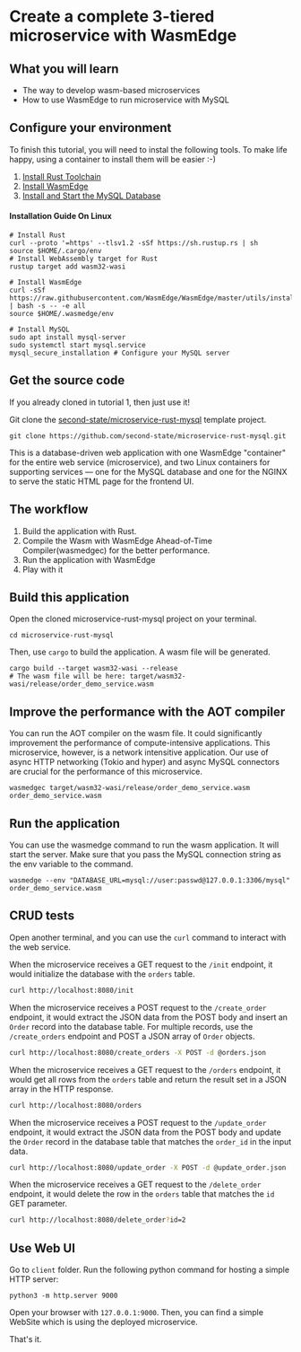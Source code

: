 # Create a complete 3-tiered microservice with WasmEdge

## What you will learn

* The way to develop wasm-based microservices
* How to use WasmEdge to run microservice with MySQL

## Configure your environment

To finish this tutorial, you will need to instal the following tools. To make life happy, using a container to install them will be easier :-)

1. [Install Rust Toolchain](https://www.rust-lang.org/tools/install)
2. [Install WasmEdge](https://wasmedge.org/book/en/quick_start/install.html)
3. [Install and Start the MySQL Database](https://dev.mysql.com/doc/mysql-installation-excerpt/8.0/en/)

#### Installation Guide On Linux

```
# Install Rust
curl --proto '=https' --tlsv1.2 -sSf https://sh.rustup.rs | sh
source $HOME/.cargo/env
# Install WebAssembly target for Rust
rustup target add wasm32-wasi

# Install WasmEdge
curl -sSf https://raw.githubusercontent.com/WasmEdge/WasmEdge/master/utils/install.sh | bash -s -- -e all
source $HOME/.wasmedge/env

# Install MySQL
sudo apt install mysql-server
sudo systemctl start mysql.service
mysql_secure_installation # Configure your MySQL server
```

## Get the source code

If you already cloned in tutorial 1, then just use it!

Git clone the [second-state/microservice-rust-mysql](https://github.com/second-state/microservice-rust-mysql) template project. 

```
git clone https://github.com/second-state/microservice-rust-mysql.git
```

This is a database-driven web application with one WasmEdge "container" for the entire web service (microservice), and two Linux containers for supporting services — one for the MySQL database and one for the NGINX  to serve the static HTML page for the frontend UI.

## The workflow

1. Build the application with Rust.
2. Compile the Wasm with WasmEdge Ahead-of-Time Compiler(wasmedgec) for the better performance.
3. Run the application with WasmEdge
4. Play with it

## Build this application

Open the cloned microservice-rust-mysql project on your terminal.

```
cd microservice-rust-mysql
```

Then, use `cargo` to build the application. A wasm file will be generated.

```
cargo build --target wasm32-wasi --release
# The wasm file will be here: target/wasm32-wasi/release/order_demo_service.wasm
```

## Improve the performance with the AOT compiler

You can run the AOT compiler on the wasm file. It could significantly improvement the performance of compute-intensive applications. This microservice, however, is a network intensitive application. Our use of async HTTP networking (Tokio and hyper) and async MySQL connectors are crucial for the performance of this microservice.

```
wasmedgec target/wasm32-wasi/release/order_demo_service.wasm order_demo_service.wasm
```

## Run the application

You can use the wasmedge command to run the wasm application. It will start the server. Make sure that you pass the MySQL connection string as the env variable to the command.

```
wasmedge --env "DATABASE_URL=mysql://user:passwd@127.0.0.1:3306/mysql" order_demo_service.wasm
```

## CRUD tests

Open another terminal, and you can use the `curl` command to interact with the web service.

When the microservice receives a GET request to the `/init` endpoint, it would initialize the database with the `orders` table.

```bash
curl http://localhost:8080/init
```

When the microservice receives a POST request to the `/create_order` endpoint, it would extract the JSON data from the POST body and insert an `Order` record into the database table.
For multiple records, use the `/create_orders` endpoint and POST a JSON array of `Order` objects.

```bash
curl http://localhost:8080/create_orders -X POST -d @orders.json
```

When the microservice receives a GET request to the `/orders` endpoint, it would get all rows from the `orders` table and return the result set in a JSON array in the HTTP response.

```bash
curl http://localhost:8080/orders
```

When the microservice receives a POST request to the `/update_order` endpoint, it would extract the JSON data from the POST body and update the `Order` record in the database table that matches the `order_id` in the input data.

```bash
curl http://localhost:8080/update_order -X POST -d @update_order.json
```

When the microservice receives a GET request to the `/delete_order` endpoint, it would delete the row in the `orders` table that matches the `id` GET parameter.

```bash
curl http://localhost:8080/delete_order?id=2
```

## Use Web UI

Go to `client` folder. Run the following python command for hosting a simple HTTP server:

```
python3 -m http.server 9000
```

Open your browser with `127.0.0.1:9000`. Then, you can find a simple WebSite which is using the deployed microservice.

That's it.
